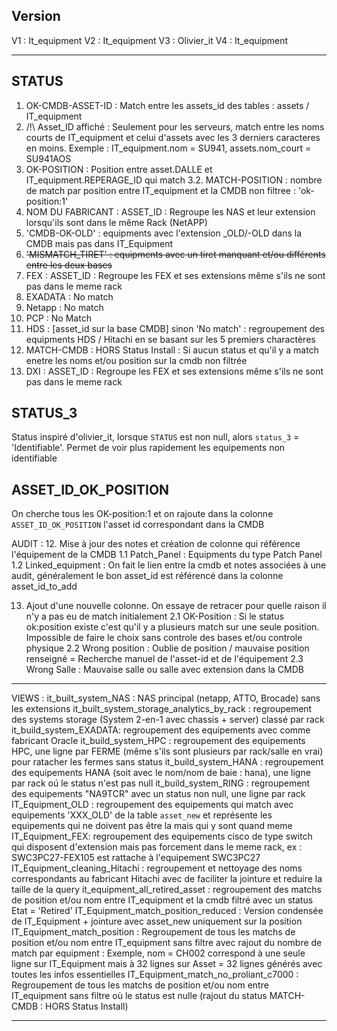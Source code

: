 ## Version

V1 : It_equipment
V2 : It_equipment
V3 : Olivier_it
V4 : It_equipment

___


## STATUS
 1. OK-CMDB-ASSET-ID : Match entre les assets_id des tables : assets / IT_equipment
 2. /!\ Asset_ID affiché : Seulement pour les serveurs, match entre les noms courts de IT_equipment et celui 
d'assets avec les 3 derniers caracteres en moins. Exemple : IT_equipment.nom = SU941, assets.nom_court = SU941AOS
 3. OK-POSITION : Position entre asset.DALLE et IT_equipment.REPERAGE_ID qui match
	 3.2.  MATCH-POSITION : nombre de match par position entre IT_equipment et la CMDB non filtree : 'ok-position:1'	
 4. NOM DU FABRICANT : ASSET_ID : Regroupe les NAS et leur extension lorsqu'ils sont dans le même Rack (NetAPP)
 5.  'CMDB-OK-OLD' : equipments avec l'extension _OLD/-OLD dans la CMDB mais pas dans IT_Equipment
 6. ~~'MISMATCH_TIRET' : equipments avec un tiret manquant et/ou différents entre les deux bases~~
 7. FEX : ASSET_ID : Regroupe les FEX et ses extensions même s'ils ne sont pas dans le meme rack
 8. EXADATA : No match 
 9. Netapp : No match
 10. PCP : No Match
 11. HDS : [asset_id sur la base CMDB] sinon 'No match' : regroupement des equipments HDS / Hitachi en se basant sur les 5 premiers charactères 
 12. MATCH-CMDB : HORS Status Install : Si aucun status et qu'il y a match enetre les noms et/ou position sur la cmdb non filtrée
 13. DXI : ASSET_ID : Regroupe les FEX et ses extensions même s'ils ne sont pas dans le meme rack

## STATUS_3 
Status inspiré d'olivier_it, lorsque `STATUS` est non null, alors `status_3` = 'Identifiable'. Permet de voir plus rapidement les equipements non identifiable


## ASSET_ID_OK_POSITION
On cherche tous les OK-position:1 et on rajoute dans la colonne `ASSET_ID_OK_POSITION` l'asset id correspondant dans la CMDB


AUDIT :
12. Mise à jour des notes et création de colonne qui référence l'équipement de la CMDB
1.1 Patch_Panel : Equipments du type Patch Panel
1.2 Linked_equipment : On fait le lien entre la cmdb et notes associées à une audit, généralement le bon asset_id est référencé dans la colonne asset_id_to_add

13. Ajout d'une nouvelle colonne. On essaye de retracer pour quelle raison il n'y a pas eu de match initialement
2.1 OK-Position : Si le status ok:position existe c'est qu'il y a plusieurs match sur une seule position. Impossible de faire le choix sans controle des bases et/ou controle physique
2.2 Wrong position : Oublie de position / mauvaise position renseigné = Recherche manuel de l'asset-id et de l'équipement
2.3 Wrong Salle  : Mauvaise salle ou salle avec extension dans la CMDB



-------
VIEWS :
it_built_system_NAS : NAS principal (netapp, ATTO, Brocade) sans les extensions
it_built_system_storage_analytics_by_rack : regroupement des systems storage (System 2-en-1 avec chassis + server) classé par rack
it_build_system_EXADATA: regroupement des equipements avec comme fabricant Oracle
it_build_system_HPC : regroupement des equipements HPC, une ligne par FERME (même s'ils sont plusieurs par rack/salle en vrai) pour ratacher les fermes sans status 
it_build_system_HANA : regroupement des equipements HANA (soit avec le nom/nom de baie : hana), une ligne par rack oú le status n'est pas null
it_build_system_RING : regroupement des equipements "NA9TCR" avec un status non null, une ligne par rack
IT_Equipment_OLD : regroupement des equipements qui match avec equipements 'XXX_OLD' de la table `asset_new` et représente les equipements qui ne doivent pas être la mais qui y sont quand meme
IT_Equipment_FEX: regroupement des equipements cisco de type switch qui disposent d'extension mais pas forcement dans le meme rack, ex : SWC3PC27-FEX105 est rattache à l'equipement SWC3PC27
IT_Equipment_cleaning_Hitachi : regroupement et nettoyage des noms correspondants au fabricant Hitachi avec de faciliter la jointure et reduire la taille de la query 
it_equipment_all_retired_asset : regroupement des matchs de position et/ou nom entre IT_equipment et la cmdb filtré avec un status Etat = 'Retired'
IT_Equipment_match_position_reduced : Version condensée de IT_Equipment + jointure avec asset_new uniquement sur la position
IT_Equipment_match_position : Regroupement de tous les matchs de position et/ou nom entre IT_equipment sans filtre avec rajout du nombre de match par equipment : Exemple, nom = CH002 correspond à une seule ligne sur IT_Equipment mais à 32 lignes sur Asset = 32 lignes générés avec toutes les infos essentielles
IT_Equipment_match_no_proliant_c7000 : Regroupement de tous les matchs de position et/ou nom entre IT_equipment sans filtre où le status est nulle (rajout du status MATCH-CMDB : HORS Status Install)

------
